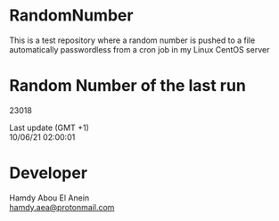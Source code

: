 # RandomNumber    
This is a test repository where a random number is pushed to a file automatically passwordless from a cron job in my Linux CentOS server    
# Random Number of the last run   
23018
      
Last update (GMT +1)    
10/06/21 02:00:01
# Developer    
Hamdy Abou El Anein   
hamdy.aea@protonmail.com
